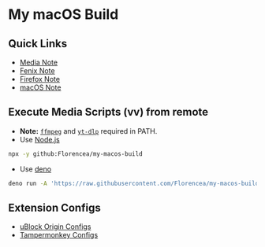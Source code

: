 # My macOS Build

## Quick Links

- [Media Note](NOTE_MEDIA.md)
- [Fenix Note](NOTE_FENIX.md)
- [Firefox Note](NOTE_FIREFOX.md)
- [macOS Note](NOTE_MACOS.md)

## Execute Media Scripts (vv) from remote

- **Note:** [`ffmpeg`](https://ffmpeg.org) and [`yt-dlp`](https://github.com/yt-dlp/yt-dlp) required in PATH.
- Use [Node.js](https://nodejs.org/en)

```sh
npx -y github:Florencea/my-macos-build
```

- Use [deno](https://deno.com/)

```sh
deno run -A 'https://raw.githubusercontent.com/Florencea/my-macos-build/main/scripts/vv.mjs'
```

## Extension Configs

- [uBlock Origin Configs](https://github.com/Florencea/my-macos-build/raw/main/configs/ubo-config.txt)
- [Tampermonkey Configs](https://github.com/Florencea/my-macos-build/raw/main/configs/userscript.zip)
